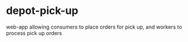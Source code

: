 # depot-pick-up
web-app allowing consumers to place orders for pick up, and workers to process pick up orders 
